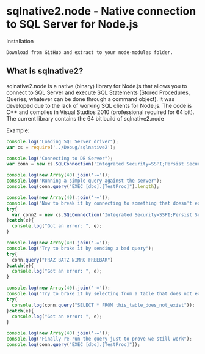 sqlnative2.node - Native connection to SQL Server for Node.js
============
Installation

    Download from GitHub and extract to your node-modules folder.

What is sqlnative2?
------------------
sqlnative2.node is a native (binary) library for Node.js that allows you to connect to SQL Server and execute SQL Statements (Stored Procedures, Queries, whatever can be done through a command object).  It was developed due to the lack of working SQL clients for Node.js.  The code is C++ and compiles in Visual Studios 2010 (professional required for 64 bit).  The current library contains the 64 bit build of sqlnative2.node

Example:

```javascript
console.log("Loading SQL Server driver");
var cs = require('../Debug/sqlnative2');

console.log("Connecting to DB Server");
var conn = new cs.SQLConnection('Integrated Security=SSPI;Persist Security Info=False;Initial Catalog=TEST;Data Source=localhost:1443');

console.log(new Array(40).join('-='));
console.log("Running a simple query against the server");
console.log(conn.query("EXEC [dbo].[TestProc]").length);

console.log(new Array(40).join('-='));
console.log("Now to break it by connecting to something that doesn't exist");
try{
  var conn2 = new cs.SQLConnection('Integrated Security=SSPI;Persist Security Info=False;Initial Catalog=NOEXIST;Data Source=goBoom');
}catch(e){
  console.log("Got an error: ", e);
}

console.log(new Array(40).join('-='));
console.log("Try to brake it by sending a bad query");
try{
  conn.query("FRAZ BATZ NIMRO FREEBAR")
}catch(e){
  console.log("Got an error: ", e);
}

console.log(new Array(40).join('-='));
console.log("Try to brake it by selecting from a table that does not exist");
try{
  console.log(conn.query("SELECT * FROM this_table_does_not_exist"));
}catch(e){
  console.log("Got an error: ", e);
}

console.log(new Array(40).join('-='));
console.log("Finally re-run the query just to prove we still work");
console.log(conn.query("EXEC [dbo].[TestProc]"));
```
